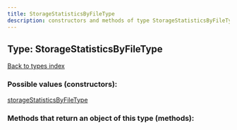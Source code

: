 ```yaml
---
title: StorageStatisticsByFileType
description: constructors and methods of type StorageStatisticsByFileType
---
```

## Type: StorageStatisticsByFileType  
[Back to types index](index.md)



### Possible values (constructors):

[storageStatisticsByFileType](../constructors/storageStatisticsByFileType.md)  



### Methods that return an object of this type (methods):



